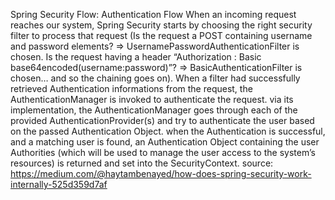 Spring Security Flow:
Authentication Flow
When an incoming request reaches our system, Spring Security starts by choosing the right security filter to process that request 
(Is the request a POST containing username and password elements? => UsernamePasswordAuthenticationFilter is chosen. 
Is the request having a header “Authorization : Basic base64encoded(username:password)”? => BasicAuthenticationFilter is chosen… and so the chaining goes on). 
When a filter had successfully retrieved Authentication informations from the request, the AuthenticationManager is invoked to authenticate the request. via its implementation, 
the AuthenticationManager goes through each of the provided AuthenticationProvider(s) and try to authenticate the user based on the passed Authentication Object. 
when the Authentication is successful, and a matching user is found, an Authentication Object containing the user Authorities (which will be used to manage the user access to the system’s resources) is returned and set into the SecurityContext.
source: https://medium.com/@haytambenayed/how-does-spring-security-work-internally-525d359d7af
